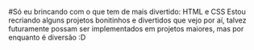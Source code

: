 #Só eu brincando com o que tem de mais divertido: HTML e CSS
Estou recriando alguns projetos bonitinhos e divertidos que vejo por aí, talvez futuramente possam ser implementados em projetos maiores, mas por enquanto é diversão :D

